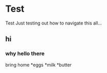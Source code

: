 Test
====

Test
Just testing out how to navigate this all...
## hi
### why hello there
bring home 
*eggs
*milk 
*butter
